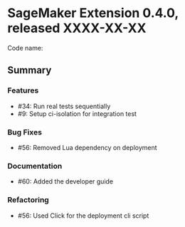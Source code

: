 # SageMaker Extension 0.4.0, released XXXX-XX-XX

Code name: 

## Summary



### Features

  - #34: Run real tests sequentially
  - #9: Setup ci-isolation for integration test 


### Bug Fixes

  - #56: Removed Lua dependency on deployment


### Documentation

  - #60: Added the developer guide
       


### Refactoring

  - #56: Used Click for the deployment cli script
    




  
    
